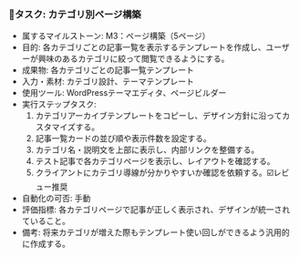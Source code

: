 ### 🔹タスク: カテゴリ別ページ構築
- 属するマイルストーン: M3：ページ構築（5ページ）
- 目的: 各カテゴリごとの記事一覧を表示するテンプレートを作成し、ユーザーが興味のあるカテゴリに絞って閲覧できるようにする。
- 成果物: 各カテゴリごとの記事一覧テンプレート
- 入力・素材: カテゴリ設計、テーマテンプレート
- 使用ツール: WordPressテーマエディタ、ページビルダー
- 実行ステップタスク:
  1. カテゴリアーカイブテンプレートをコピーし、デザイン方針に沿ってカスタマイズする。
  2. 記事一覧カードの並び順や表示件数を設定する。
  3. カテゴリ名・説明文を上部に表示し、内部リンクを整備する。
  4. テスト記事で各カテゴリページを表示し、レイアウトを確認する。
  5. クライアントにカテゴリ導線が分かりやすいか確認を依頼する。☑️レビュー推奨
- 自動化の可否: 手動
- 評価指標: 各カテゴリページで記事が正しく表示され、デザインが統一されていること。
- 備考: 将来カテゴリが増えた際もテンプレート使い回しができるよう汎用的に作成する。
